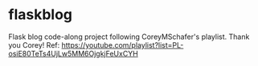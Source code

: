 # flaskblog
Flask blog code-along project following CoreyMSchafer's playlist.
Thank you Corey!
Ref: https://youtube.com/playlist?list=PL-osiE80TeTs4UjLw5MM6OjgkjFeUxCYH